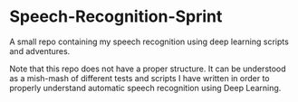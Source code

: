 # Speech-Recognition-Sprint
A small repo containing my speech recognition using deep learning scripts and adventures.

Note that this repo does not have a proper structure. It can be understood as a mish-mash of different tests and scripts I have written in order to properly understand automatic speech recognition using Deep Learning. 
